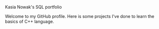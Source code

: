 Kasia Nowak's SQL portfolio

Welcome to my GitHub profile. Here is some projects I've done to learn the basics of C++ language. 
